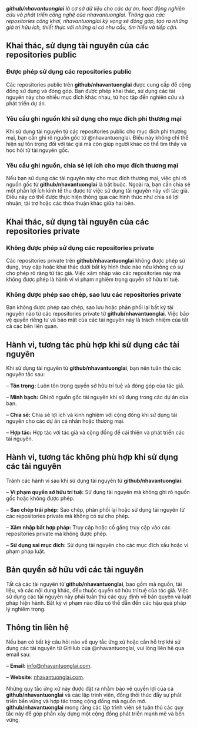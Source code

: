 _**github/nhavantuonglai** là cơ sở dữ liệu cho các dự án, hoạt động nghiên cứu và phát triển công nghệ của nhavantuonglai. Thông qua các repositories công khai, nhavantuonglai kỳ vọng sẽ đóng góp, tạo ra những giá trị hữu ích, thiết thực với những ai có nhu cầu, tìm hiểu và tiếp cận._

## Khai thác, sử dụng tài nguyên của các repositories public

### Được phép sử dụng các repositories public

Các repositories public trên **github/nhavantuonglai** được cung cấp để cộng đồng sử dụng và đóng góp. Bạn được phép khai thác, sử dụng các tài nguyên này cho nhiều mục đích khác nhau, từ học tập đến nghiên cứu và phát triển dự án.

### Yêu cầu ghi nguồn khi sử dụng cho mục đích phi thương mại

Khi sử dụng tài nguyên từ các repositories public cho mục đích phi thương mại, bạn cần ghi rõ nguồn gốc từ @nhavantuonglai. Điều này không chỉ thể hiện sự tôn trọng đối với tác giả mà còn giúp người khác có thể tìm thấy và học hỏi từ tài nguyên gốc.

### Yêu cầu ghi nguồn, chia sẻ lợi ích cho mục đích thương mại

Nếu bạn sử dụng các tài nguyên này cho mục đích thương mại, việc ghi rõ nguồn gốc từ **github/nhavantuonglai** là bắt buộc. Ngoài ra, bạn cần chia sẻ một phần lợi ích kinh tế thu được từ việc sử dụng tài nguyên này với tác giả. Điều này có thể được thực hiện thông qua các hình thức như chia sẻ lợi nhuận, tài trợ hoặc các thỏa thuận khác giữa hai bên.

## Khai thác, sử dụng tài nguyên của các repositories private

### Không được phép sử dụng các repositories private

Các repositories private trên **github/nhavantuonglai** không được phép sử dụng, truy cập hoặc khai thác dưới bất kỳ hình thức nào nếu không có sự cho phép rõ ràng từ tác giả. Việc xâm nhập vào các repositories này mà không được phép là hành vi vi phạm nghiêm trọng quyền sở hữu trí tuệ.

### Không được phép sao chép, sao lưu các repositories private

Bạn không được phép sao chép, sao lưu hoặc phân phối lại bất kỳ tài nguyên nào từ các repositories private từ **github/nhavantuonglai**. Việc bảo vệ quyền riêng tư và bảo mật của các tài nguyên này là trách nhiệm của tất cả các bên liên quan.

## Hành vi, tương tác phù hợp khi sử dụng các tài nguyên

Khi sử dụng tài nguyên từ **github/nhavantuonglai**, bạn nên tuân thủ các nguyên tắc sau:

– **Tôn trọng:** Luôn tôn trọng quyền sở hữu trí tuệ và đóng góp của tác giả.

– **Minh bạch:** Ghi rõ nguồn gốc tài nguyên khi sử dụng trong các dự án của bạn.

– **Chia sẻ:** Chia sẻ lợi ích và kinh nghiệm với cộng đồng khi sử dụng tài nguyên cho các dự án cá nhân hoặc thương mại.

– **Hợp tác:** Hợp tác với tác giả và cộng đồng để cải thiện và phát triển các tài nguyên.

## Hành vi, tương tác không phù hợp khi sử dụng các tài nguyên

Tránh các hành vi sau khi sử dụng tài nguyên từ **github/nhavantuonglai**:

– **Vi phạm quyền sở hữu trí tuệ:** Sử dụng tài nguyên mà không ghi rõ nguồn gốc hoặc không được phép.

– **Sao chép trái phép:** Sao chép, phân phối lại hoặc sử dụng tài nguyên từ các repositories private mà không có sự cho phép.

– **Xâm nhập bất hợp pháp:** Truy cập hoặc cố gắng truy cập vào các repositories private mà không được phép.

– **Sử dụng sai mục đích:** Sử dụng tài nguyên cho các mục đích xấu hoặc vi phạm pháp luật.

## Bản quyền sở hữu với các tài nguyên

Tất cả các tài nguyên từ **github/nhavantuonglai**, bao gồm mã nguồn, tài liệu, và các nội dung khác, đều thuộc quyền sở hữu trí tuệ của tác giả. Việc sử dụng các tài nguyên này phải tuân thủ các quy định về bản quyền và luật pháp hiện hành. Bất kỳ vi phạm nào đều có thể dẫn đến các hậu quả pháp lý nghiêm trọng.

## Thông tin liên hệ

Nếu bạn có bất kỳ câu hỏi nào về quy tắc ứng xử hoặc cần hỗ trợ khi sử dụng các tài nguyên từ GitHub của @nhavantuonglai, vui lòng liên hệ qua email sau:

– **Email:** [info@nhavantuonglai.com](mailto:info@nhavantuonglai.com).

– **Website**: [nhavantuonglai.com](https://nhavantuonglai.com/).

Những quy tắc ứng xử này được đặt ra nhằm bảo vệ quyền lợi của cả **github/nhavantuonglai** và các lập trình viên, đồng thời thúc đẩy sự phát triển bền vững và hợp tác trong cộng đồng mã nguồn mở. **github/nhavantuonglai** mong rằng các lập trình viên sẽ tuân thủ các quy tắc này để góp phần xây dựng một cộng đồng phát triển mạnh mẽ và bền vững.
